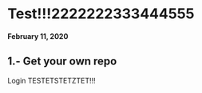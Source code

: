 # Test!!!2222222333444555

#### February 11, 2020

## 1.- Get your own repo

Login TESTETSTETZTET!!!
